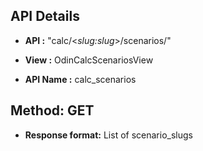 ## API Details
* __API :__ "calc/<*slug:slug*>/scenarios/"
  
* __View :__ OdinCalcScenariosView
  
* __API Name :__ calc_scenarios



## Method: GET
* __Response format:__ List of scenario_slugs

  